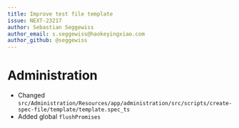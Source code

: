 ```yaml
---
title: Improve test file template
issue: NEXT-23217
author: Sebastian Seggewiss
author_email: s.seggewiss@haokeyingxiao.com
author_github: @seggewiss
---
```

# Administration
* Changed `src/Administration/Resources/app/administration/src/scripts/create-spec-file/template/template.spec_ts`
* Added global `flushPromises`

